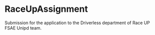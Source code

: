 # RaceUpAssignment
Submission for the application to the Driverless department of Race UP FSAE Unipd team.
